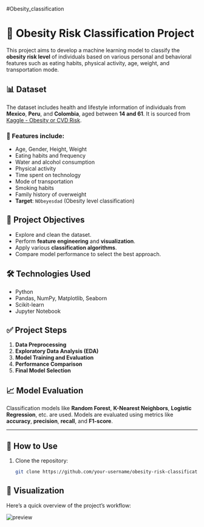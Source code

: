 #Obesity_classification
# 🧠 Obesity Risk Classification Project

This project aims to develop a machine learning model to classify the **obesity risk level** of individuals based on various personal and behavioral features such as eating habits, physical activity, age, weight, and transportation mode.

## 📊 Dataset

The dataset includes health and lifestyle information of individuals from **Mexico**, **Peru**, and **Colombia**, aged between **14 and 61**. It is sourced from [Kaggle - Obesity or CVD Risk](https://www.kaggle.com/datasets/aravindpcoder/obesity-or-cvd-risk-classifyregressorcluster).

### 📌 Features include:
- Age, Gender, Height, Weight
- Eating habits and frequency
- Water and alcohol consumption
- Physical activity
- Time spent on technology
- Mode of transportation
- Smoking habits
- Family history of overweight
- **Target**: `NObeyesdad` (Obesity level classification)

## 🎯 Project Objectives

- Explore and clean the dataset.
- Perform **feature engineering** and **visualization**.
- Apply various **classification algorithms**.
- Compare model performance to select the best approach.

## 🛠️ Technologies Used

- Python
- Pandas, NumPy, Matplotlib, Seaborn
- Scikit-learn
- Jupyter Notebook

## ✅ Project Steps

1. **Data Preprocessing**
2. **Exploratory Data Analysis (EDA)**
3. **Model Training and Evaluation**
4. **Performance Comparison**
5. **Final Model Selection**

## 📈 Model Evaluation

Classification models like **Random Forest**, **K-Nearest Neighbors**, **Logistic Regression**, etc. are used. Models are evaluated using metrics like **accuracy**, **precision**, **recall**, and **F1-score**.

---

## 📂 How to Use

1. Clone the repository:
   ```bash
   git clone https://github.com/your-username/obesity-risk-classification.git

## 🎥 Visualization

Here’s a quick overview of the project’s workflow:

![preview](obesityapp.gif)


   
